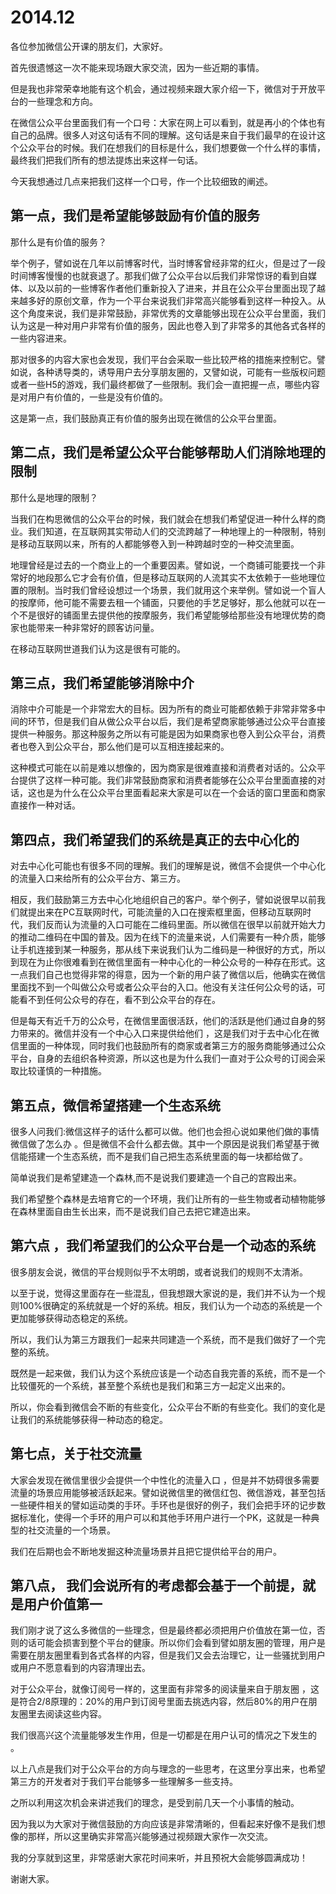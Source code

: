 # 2014.12

各位参加微信公开课的朋友们，大家好。



首先很遗憾这一次不能来现场跟大家交流，因为一些近期的事情。



但是我也非常荣幸地能有这个机会，通过视频来跟大家介绍一下，微信对于开放平台的一些理念和方向。



在微信公众平台里面我们有一个口号：大家在网上可以看到，就是再小的个体也有自己的品牌。很多人对这句话有不同的理解。这句话是来自于我们最早的在设计这个公众平台的时候。我们在想我们的目标是什么，我们想要做一个什么样的事情，最终我们把我们所有的想法提炼出来这样一句话。



今天我想通过几点来把我们这样一个口号，作一个比较细致的阐述。



## 第一点，我们是希望能够鼓励有价值的服务

那什么是有价值的服务？



举个例子，譬如说在几年以前博客时代，当时博客曾经非常的红火，但是过了一段时间博客慢慢的也就衰退了。那我们做了公众平台以后我们非常惊讶的看到自媒体、以及以前的一些博客作者他们重新投入了进来，并且在公众平台里面出现了越来越多好的原创文章，作为一个平台来说我们非常高兴能够看到这样一种投入。从这个角度来说，我们是非常鼓励，非常优秀的文章能够出现在公众平台里面，我们认为这是一种对用户非常有价值的服务，因此也卷入到了非常多的其他各式各样的一些内容进来。



那对很多的内容大家也会发现，我们平台会采取一些比较严格的措施来控制它。譬如说，各种诱导类的，诱导用户去分享朋友圈的，又譬如说，可能有一些版权问题或者一些H5的游戏，我们最终都做了一些限制。我们会一直把握一点，哪些内容是对用户有价值的，一些是没有价值的。



这是第一点，我们鼓励真正有价值的服务出现在微信的公众平台里面。



## 第二点，我们是希望公众平台能够帮助人们消除地理的限制

那什么是地理的限制？



当我们在构思微信的公众平台的时候，我们就会在想我们希望促进一种什么样的商业。我们知道，在互联网其实带动人们的交流跨越了一种地理上的一种限制，特别是移动互联网以来，所有的人都能够卷入到一种跨越时空的一种交流里面。



地理曾经是过去的一个商业上的一个重要因素。譬如说，一个商铺可能要找一个非常好的地段那么它才会有价值，但是移动互联网的人流其实不太依赖于一些地理位置的限制。当时我们曾经设想过一个场景，我们就用这个来举例。譬如说一个盲人的按摩师，他可能不需要去租一个铺面，只要他的手艺足够好，那么他就可以在一个不是很好的铺面里去提供他的按摩服务，我们希望能够给那些没有地理优势的商家也能带来一种非常好的顾客访问量。



在移动互联网世道我们认为这是很有可能的。



## 第三点，我们希望能够消除中介

消除中介可能是一个非常宏大的目标。因为所有的商业可能都依赖于非常非常多中间的环节，但是我们自从做公众平台以后，我们是希望商家能够通过公众平台直接提供一种服务。那这种服务之所以有可能是因为如果商家也卷入到公众平台，消费者也卷入到公众平台，那么他们是可以互相连接起来的。



这种模式可能在以前是难以想像的，因为商家是很难直接和消费者对话的。公众平台提供了这样一种可能。我们非常鼓励商家和消费者能够在公众平台里面直接的对话，这也是为什么在公众平台里面看起来大家是可以在一个会话的窗口里面和商家直接作一种对话。



## 第四点，我们希望我们的系统是真正的去中心化的

对去中心化可能也有很多不同的理解。我们的理解是说，微信不会提供一个中心化的流量入口来给所有的公众平台方、第三方。



相反，我们鼓励第三方去中心化地组织自己的客户。举个例子，譬如说很早以前我们就提出来在PC互联网时代，可能流量的入口在搜索框里面，但移动互联网时代，我们反而认为流量的入口可能在二维码里面。所以微信在很早以前就开始大力的推动二维码在中国的普及。因为在线下的流量来说，人们需要有一种介质，能够让手机连接到某一种服务，那从线下来说我们认为二维码是一种很好的方式，所以到现在为止你很难看到在微信里面有一种中心化的一种公众号的一种存在形式。这一点我们自己也觉得非常的得意，因为一个新的用户装了微信以后，他确实在微信里面找不到一个叫做公众号或者公众平台的入口。他没有关注任何公众号的话，可能看不到任何公众号的存在，看不到公众平台的存在。



但是每天有近千万的公众号，在微信里面很活跃，他们的活跃是他们通过自身的努力带来的。微信并没有一个中心入口来提供给他们 ，这是我们对于去中心化在微信里面的一种体现，同时我们也鼓励所有的商家或者第三方的服务商能够通过公众平台，自身的去组织各种资源，所以这也是为什么我们一直对于公众号的订阅会采取比较谨慎的一种措施。



## 第五点，微信希望搭建一个生态系统

很多人问我们:微信这样子的话什么都可以做。他们也会担心说如果他们做的事情微信做了怎么办 。但是微信不会什么都去做。其中一个原因是说我们希望基于微信能搭建一个生态系统，而不是我们自己把生态系统里面的每一块都给做了。



简单说我们是希望建造一个森林,而不是说我们要建造一个自己的宫殿出来。



我们希望整个森林是去培育它的一个环境，我们让所有的一些生物或者动植物能够在森林里面自由生长出来，而不是说我们自己去把它建造出来。



## 第六点 ，我们希望我们的公众平台是一个动态的系统

 很多朋友会说，微信的平台规则似乎不太明朗，或者说我们的规则不太清淅。



以至于说，觉得这里面存在一些混乱，但我想跟大家说的是，我们并不认为一个规则100%很确定的系统就是一个好的系统。相反，我们认为一个动态的系统是一个更加能够获得动态稳定的系统。



所以，我们认为第三方跟我们一起来共同建造一个系统，而不是我们做好了一个完整的系统。



既然是一起来做，我们认为这个系统应该是一个动态自我完善的系统，而不是一个比较僵死的一个系统，甚至整个系统也是我们和第三方一起定义出来的。



所以，你会看到微信会不断的有些变化，公众平台不断的有些变化。我们的变化是让我们的系统能够获得一种动态的稳定。



## 第七点，关于社交流量

 大家会发现在微信里很少会提供一个中性化的流量入口 ，但是并不妨碍很多需要流量的场景应用能够被活跃起来。譬如说微信里的微信红包、微信游戏，甚至包括一些硬件相关的譬如运动类的手环。手环也是很好的例子，我们会把手环的记步数据标准化，使得一个手环的用户可以和其他手环用户进行一个PK，这就是一种典型的社交流量的一个场景。



我们在后期也会不断地发掘这种流量场景并且把它提供给平台的用户。



## 第八点， 我们会说所有的考虑都会基于一个前提，就是用户价值第一

 我们刚才说了这么多微信的一些理念，但是最终都必须把用户价值放在第一位，否则的话可能会损害到整个平台的健康。所以你们会看到譬如朋友圈的管理，用户是需要在朋友圈里看到各式各样的内容，但是我们又会去治理它，让一些骚扰到用户或用户不愿意看到的内容清理出去。



对于公众平台，就像订阅号一样的，这里面有非常多的阅读量来自于朋友圈 ，这是符合2/8原理的：20%的用户到订阅号里面去挑选内容，然后80%的用户在朋友圈里去阅读这些内容。



我们很高兴这个流量能够发生作用，但是一切都是在用户认可的情况之下发生的 。



以上八点是我们对于公众平台的方向与理念的一些思考，在这里分享出来，也希望第三方的开发者对于我们平台能够多一些理解多一些支持。



之所以利用这次机会来讲述我们的理念，是受到前几天一个小事情的触动。



因为我以为大家对于微信鼓励的方向应该是非常清晰的，但看起来好像不是我们想像的那样，所以这里确实非常高兴能够通过视频跟大家作一次交流。



我的分享就到这里，非常感谢大家花时间来听，并且预祝大会能够圆满成功！

谢谢大家。


